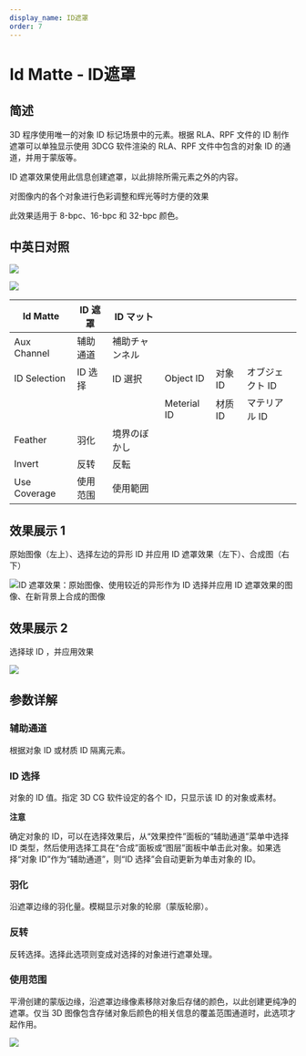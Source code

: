 ```yaml
---
display_name: ID遮罩
order: 7
---
```


# Id Matte - ID遮罩

## 简述

3D 程序使用唯一的对象 ID
标记场景中的元素。根据 RLA、RPF 文件的 ID 制作遮罩可以单独显示使用 3DCG 软件渲染的 RLA、RPF 文件中包含的对象 ID 的通道，并用于蒙版等。

ID 遮罩效果使用此信息创建遮罩，以此排除所需元素之外的内容。

对图像内的各个对象进行色彩调整和辉光等时方便的效果

此效果适用于 8-bpc、16-bpc 和 32-bpc 颜色。

## 中英日对照

![](https://mir.yuelili.com/user/AE/effects/AE-Effects-3D-Channel-Id_Matte.png)

![](https://mir.yuelili.com/user/AE/effects/AE-Effects-3D-Channel-Id_Matte_cn.png)

| Id Matte     | ID 遮罩  | ID マット      |             |         |                 |
| ------------ | -------- | -------------- | ----------- | ------- | --------------- |
| Aux Channel  | 辅助通道 | 補助チャンネル |             |         |                 |
| ID Selection | ID 选择  | ID 選択        | Object ID   | 对象 ID | オブジェクト ID |
|              |          |                | Meterial ID | 材质 ID | マテリアル ID   |
| Feather      | 羽化     | 境界のぼかし   |             |         |                 |
| Invert       | 反转     | 反転           |             |         |                 |
| Use Coverage | 使用范围 | 使用範囲       |             |         |                 |

## 效果展示 1

原始图像（左上）、选择左边的异形 ID 并应用 ID 遮罩效果（左下）、合成图（右下）

![ID 遮罩效果：原始图像、使用较近的异形作为 ID 选择并应用 ID
遮罩效果的图像、在新背景上合成的图像](https://mir.yuelili.com/user/source/ef_05.png)

## 效果展示 2

选择球 ID ，并应用效果

![](https://mir.yuelili.com/user/AE/effects/ext/3D-Channel-id_matte1.jpeg)

## 参数详解

### 辅助通道

根据对象 ID 或材质 ID 隔离元素。

### ID 选择

对象的 ID 值。指定 3D CG 软件设定的各个 ID，只显示该 ID 的对象或素材。

**注意**

确定对象的 ID，可以在选择效果后，从“效果控件”面板的“辅助通道”菜单中选择 ID
类型，然后使用选择工具在“合成”面板或“图层”面板中单击此对象。如果选择“对象 ID”作为“辅助通道”，则“ID 选择”会自动更新为单击对象的 ID。

### 羽化

沿遮罩边缘的羽化量。模糊显示对象的轮廓（蒙版轮廓）。

### 反转

反转选择。选择此选项则变成对选择的对象进行遮罩处理。

### 使用范围

平滑创建的蒙版边缘，沿遮罩边缘像素移除对象后存储的颜色，以此创建更纯净的遮罩。仅当 3D 图像包含存储对象后颜色的相关信息的覆盖范围通道时，此选项才起作用。

![](https://mir.yuelili.com/user/AE/effects/ext/3D-Channel-id_matte2.jpg)
